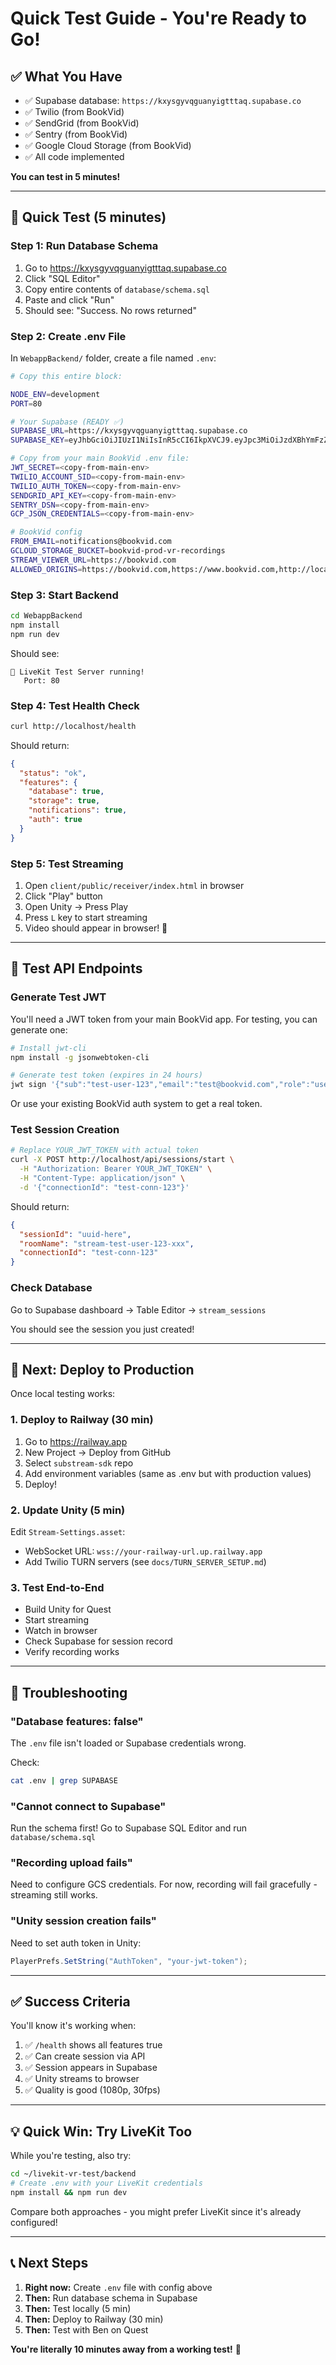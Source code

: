 # Quick Test Guide - You're Ready to Go!

## ✅ What You Have

- ✅ Supabase database: `https://kxysgyvqguanyigtttaq.supabase.co`
- ✅ Twilio (from BookVid)
- ✅ SendGrid (from BookVid)
- ✅ Sentry (from BookVid)
- ✅ Google Cloud Storage (from BookVid)
- ✅ All code implemented

**You can test in 5 minutes!**

---

## 🚀 Quick Test (5 minutes)

### Step 1: Run Database Schema

1. Go to https://kxysgyvqguanyigtttaq.supabase.co
2. Click "SQL Editor"
3. Copy entire contents of `database/schema.sql`
4. Paste and click "Run"
5. Should see: "Success. No rows returned"

### Step 2: Create .env File

In `WebappBackend/` folder, create a file named `.env`:

```bash
# Copy this entire block:

NODE_ENV=development
PORT=80

# Your Supabase (READY ✅)
SUPABASE_URL=https://kxysgyvqguanyigtttaq.supabase.co
SUPABASE_KEY=eyJhbGciOiJIUzI1NiIsInR5cCI6IkpXVCJ9.eyJpc3MiOiJzdXBhYmFzZSIsInJlZiI6Imt4eXNneXZxZ3VhbnlpZ3R0dGFxIiwicm9sZSI6ImFub24iLCJpYXQiOjE3NjExNjM4NzYsImV4cCI6MjA3NjczOTg3Nn0.C53OUkB76_SwXIAurfbb2gWxY02Y-fPUUwrAnI9AXR8

# Copy from your main BookVid .env file:
JWT_SECRET=<copy-from-main-env>
TWILIO_ACCOUNT_SID=<copy-from-main-env>
TWILIO_AUTH_TOKEN=<copy-from-main-env>
SENDGRID_API_KEY=<copy-from-main-env>
SENTRY_DSN=<copy-from-main-env>
GCP_JSON_CREDENTIALS=<copy-from-main-env>

# BookVid config
FROM_EMAIL=notifications@bookvid.com
GCLOUD_STORAGE_BUCKET=bookvid-prod-vr-recordings
STREAM_VIEWER_URL=https://bookvid.com
ALLOWED_ORIGINS=https://bookvid.com,https://www.bookvid.com,http://localhost:3000
```

### Step 3: Start Backend

```bash
cd WebappBackend
npm install
npm run dev
```

Should see:
```
🚀 LiveKit Test Server running!
   Port: 80
```

### Step 4: Test Health Check

```bash
curl http://localhost/health
```

Should return:
```json
{
  "status": "ok",
  "features": {
    "database": true,
    "storage": true,
    "notifications": true,
    "auth": true
  }
}
```

### Step 5: Test Streaming

1. Open `client/public/receiver/index.html` in browser
2. Click "Play" button
3. Open Unity → Press Play
4. Press `L` key to start streaming
5. Video should appear in browser! 🎉

---

## 🧪 Test API Endpoints

### Generate Test JWT

You'll need a JWT token from your main BookVid app. For testing, you can generate one:

```bash
# Install jwt-cli
npm install -g jsonwebtoken-cli

# Generate test token (expires in 24 hours)
jwt sign '{"sub":"test-user-123","email":"test@bookvid.com","role":"user"}' <your-jwt-secret>
```

Or use your existing BookVid auth system to get a real token.

### Test Session Creation

```bash
# Replace YOUR_JWT_TOKEN with actual token
curl -X POST http://localhost/api/sessions/start \
  -H "Authorization: Bearer YOUR_JWT_TOKEN" \
  -H "Content-Type: application/json" \
  -d '{"connectionId": "test-conn-123"}'
```

Should return:
```json
{
  "sessionId": "uuid-here",
  "roomName": "stream-test-user-123-xxx",
  "connectionId": "test-conn-123"
}
```

### Check Database

Go to Supabase dashboard → Table Editor → `stream_sessions`

You should see the session you just created!

---

## 🎯 Next: Deploy to Production

Once local testing works:

### 1. Deploy to Railway (30 min)

1. Go to https://railway.app
2. New Project → Deploy from GitHub
3. Select `substream-sdk` repo
4. Add environment variables (same as .env but with production values)
5. Deploy!

### 2. Update Unity (5 min)

Edit `Stream-Settings.asset`:
- WebSocket URL: `wss://your-railway-url.up.railway.app`
- Add Twilio TURN servers (see `docs/TURN_SERVER_SETUP.md`)

### 3. Test End-to-End

- Build Unity for Quest
- Start streaming
- Watch in browser
- Check Supabase for session record
- Verify recording works

---

## 🐛 Troubleshooting

### "Database features: false"

The `.env` file isn't loaded or Supabase credentials wrong.

Check:
```bash
cat .env | grep SUPABASE
```

### "Cannot connect to Supabase"

Run the schema first! Go to Supabase SQL Editor and run `database/schema.sql`

### "Recording upload fails"

Need to configure GCS credentials. For now, recording will fail gracefully - streaming still works.

### "Unity session creation fails"

Need to set auth token in Unity:
```csharp
PlayerPrefs.SetString("AuthToken", "your-jwt-token");
```

---

## ✅ Success Criteria

You'll know it's working when:

1. ✅ `/health` shows all features true
2. ✅ Can create session via API
3. ✅ Session appears in Supabase
4. ✅ Unity streams to browser
5. ✅ Quality is good (1080p, 30fps)

---

## 💡 Quick Win: Try LiveKit Too

While you're testing, also try:

```bash
cd ~/livekit-vr-test/backend
# Create .env with your LiveKit credentials
npm install && npm run dev
```

Compare both approaches - you might prefer LiveKit since it's already configured!

---

## 📞 Next Steps

1. **Right now:** Create `.env` file with config above
2. **Then:** Run database schema in Supabase
3. **Then:** Test locally (5 min)
4. **Then:** Deploy to Railway (30 min)
5. **Then:** Test with Ben on Quest

**You're literally 10 minutes away from a working test!** 🚀

